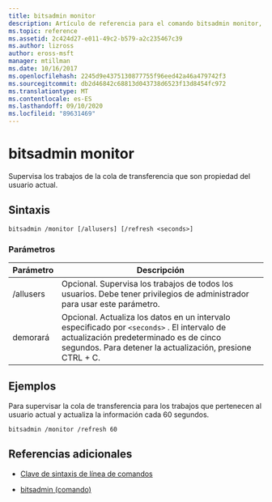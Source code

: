 ```yaml
---
title: bitsadmin monitor
description: Artículo de referencia para el comando bitsadmin monitor, que supervisa los trabajos de la cola de transferencia que son propiedad del usuario actual.
ms.topic: reference
ms.assetid: 2c424d27-e011-49c2-b579-a2c235467c39
ms.author: lizross
author: eross-msft
manager: mtillman
ms.date: 10/16/2017
ms.openlocfilehash: 2245d9e4375130877755f96eed42a46a479742f3
ms.sourcegitcommit: db2d46842c68813d043738d6523f13d8454fc972
ms.translationtype: MT
ms.contentlocale: es-ES
ms.lasthandoff: 09/10/2020
ms.locfileid: "89631469"
---
```

# <a name="bitsadmin-monitor"></a>bitsadmin monitor

Supervisa los trabajos de la cola de transferencia que son propiedad del usuario actual.

## <a name="syntax"></a>Sintaxis

```
bitsadmin /monitor [/allusers] [/refresh <seconds>]
```

### <a name="parameters"></a>Parámetros

| Parámetro | Descripción |
| -------------- | -------------- |
| /allusers | Opcional. Supervisa los trabajos de todos los usuarios. Debe tener privilegios de administrador para usar este parámetro. |
| demorará | Opcional. Actualiza los datos en un intervalo especificado por `<seconds>` . El intervalo de actualización predeterminado es de cinco segundos. Para detener la actualización, presione CTRL + C. |

## <a name="examples"></a>Ejemplos

Para supervisar la cola de transferencia para los trabajos que pertenecen al usuario actual y actualiza la información cada 60 segundos.

```
bitsadmin /monitor /refresh 60
```

## <a name="additional-references"></a>Referencias adicionales

- [Clave de sintaxis de línea de comandos](command-line-syntax-key.md)

- [bitsadmin (comando)](bitsadmin.md)
